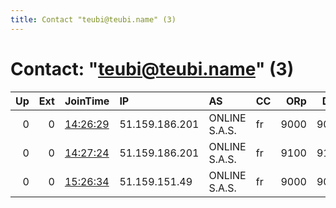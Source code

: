 ```yaml
---
title: Contact "teubi@teubi.name" (3)
---
```


# Contact: "teubi@teubi.name" (3)

|   Up |   Ext | JoinTime                                                                                            | IP             | AS            | CC   |   ORp |   Dirp | OS    | Version   | Nickname      |   eFamMembers |
|-----:|------:|:----------------------------------------------------------------------------------------------------|:---------------|:--------------|:-----|------:|-------:|:------|:----------|:--------------|--------------:|
|    0 |     0 | [14:26:29](https://metrics.torproject.org/rs.html#details/A673F8B18855795F2BEFC466FA0066C29C1ACD3D) | 51.159.186.201 | ONLINE S.A.S. | fr   |  9000 |   9001 | Linux | 0.4.5.9   | scwrelaynode1 |             2 |
|    0 |     0 | [14:27:24](https://metrics.torproject.org/rs.html#details/80EA209D00FEC0ACDCE43EBCBE122F88EEC861FF) | 51.159.186.201 | ONLINE S.A.S. | fr   |  9100 |   9101 | Linux | 0.4.5.9   | scwrelaynode1 |             2 |
|    0 |     0 | [15:26:34](https://metrics.torproject.org/rs.html#details/079E1D44E5A9DB4098C53C0DEF855734A953FB23) | 51.159.151.49  | ONLINE S.A.S. | fr   |  9000 |   9001 | Linux | 0.3.5.15  | scwrelaynode1 |             1 |
